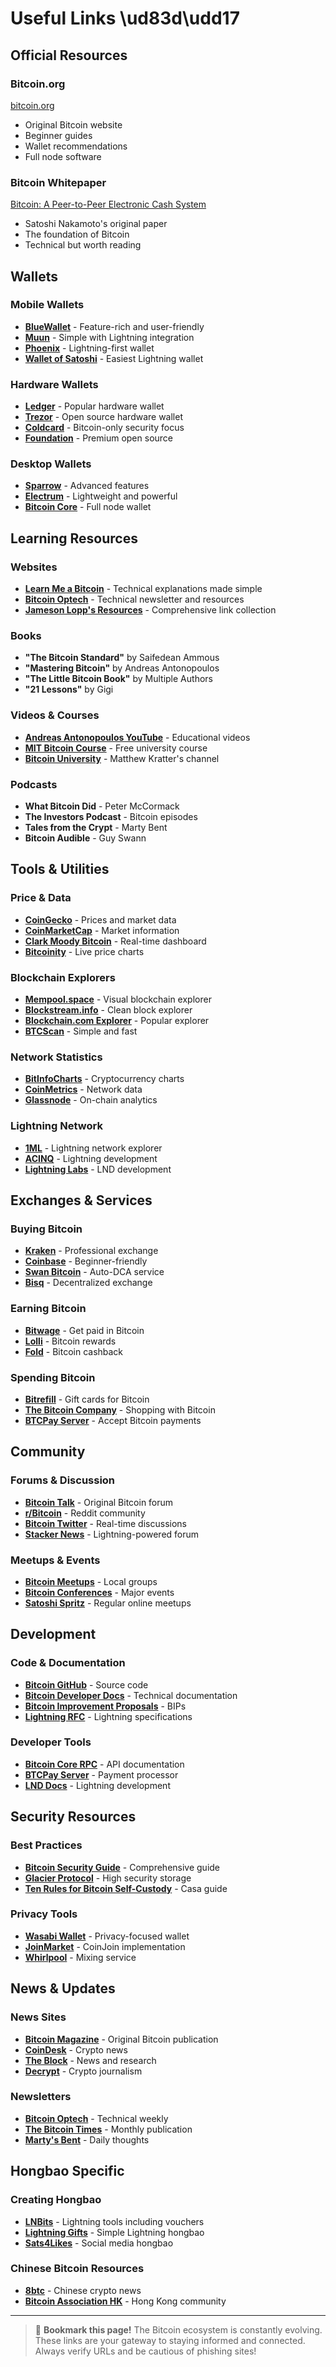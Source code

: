 # Useful Links \ud83d\udd17

## Official Resources

### Bitcoin.org
[bitcoin.org](https://bitcoin.org)
- Original Bitcoin website
- Beginner guides
- Wallet recommendations
- Full node software

### Bitcoin Whitepaper
[Bitcoin: A Peer-to-Peer Electronic Cash System](https://bitcoin.org/bitcoin.pdf)
- Satoshi Nakamoto's original paper
- The foundation of Bitcoin
- Technical but worth reading

## Wallets

### Mobile Wallets
- **[BlueWallet](https://bluewallet.io)** - Feature-rich and user-friendly
- **[Muun](https://muun.com)** - Simple with Lightning integration
- **[Phoenix](https://phoenix.acinq.co)** - Lightning-first wallet
- **[Wallet of Satoshi](https://www.walletofsatoshi.com)** - Easiest Lightning wallet

### Hardware Wallets
- **[Ledger](https://www.ledger.com)** - Popular hardware wallet
- **[Trezor](https://trezor.io)** - Open source hardware wallet
- **[Coldcard](https://coldcard.com)** - Bitcoin-only security focus
- **[Foundation](https://foundationdevices.com)** - Premium open source

### Desktop Wallets
- **[Sparrow](https://sparrowwallet.com)** - Advanced features
- **[Electrum](https://electrum.org)** - Lightweight and powerful
- **[Bitcoin Core](https://bitcoincore.org)** - Full node wallet

## Learning Resources

### Websites
- **[Learn Me a Bitcoin](https://learnmeabitcoin.com)** - Technical explanations made simple
- **[Bitcoin Optech](https://bitcoinops.org)** - Technical newsletter and resources
- **[Jameson Lopp's Resources](https://www.lopp.net/bitcoin-information.html)** - Comprehensive link collection

### Books
- **"The Bitcoin Standard"** by Saifedean Ammous
- **"Mastering Bitcoin"** by Andreas Antonopoulos
- **"The Little Bitcoin Book"** by Multiple Authors
- **"21 Lessons"** by Gigi

### Videos & Courses
- **[Andreas Antonopoulos YouTube](https://www.youtube.com/aantonop)** - Educational videos
- **[MIT Bitcoin Course](https://ocw.mit.edu/courses/sloan-school-of-management/15-s12-blockchain-and-money-fall-2018/)** - Free university course
- **[Bitcoin University](https://www.youtube.com/@BitcoinUniversity)** - Matthew Kratter's channel

### Podcasts
- **What Bitcoin Did** - Peter McCormack
- **The Investors Podcast** - Bitcoin episodes
- **Tales from the Crypt** - Marty Bent
- **Bitcoin Audible** - Guy Swann

## Tools & Utilities

### Price & Data
- **[CoinGecko](https://www.coingecko.com)** - Prices and market data
- **[CoinMarketCap](https://coinmarketcap.com)** - Market information
- **[Clark Moody Bitcoin](https://bitcoin.clarkmoody.com)** - Real-time dashboard
- **[Bitcoinity](https://bitcoinity.org)** - Live price charts

### Blockchain Explorers
- **[Mempool.space](https://mempool.space)** - Visual blockchain explorer
- **[Blockstream.info](https://blockstream.info)** - Clean block explorer
- **[Blockchain.com Explorer](https://www.blockchain.com/explorer)** - Popular explorer
- **[BTCScan](https://btcscan.org)** - Simple and fast

### Network Statistics
- **[BitInfoCharts](https://bitinfocharts.com)** - Cryptocurrency charts
- **[CoinMetrics](https://coinmetrics.io)** - Network data
- **[Glassnode](https://glassnode.com)** - On-chain analytics

### Lightning Network
- **[1ML](https://1ml.com)** - Lightning network explorer
- **[ACINQ](https://acinq.co)** - Lightning development
- **[Lightning Labs](https://lightning.engineering)** - LND development

## Exchanges & Services

### Buying Bitcoin
- **[Kraken](https://www.kraken.com)** - Professional exchange
- **[Coinbase](https://www.coinbase.com)** - Beginner-friendly
- **[Swan Bitcoin](https://www.swanbitcoin.com)** - Auto-DCA service
- **[Bisq](https://bisq.network)** - Decentralized exchange

### Earning Bitcoin
- **[Bitwage](https://www.bitwage.com)** - Get paid in Bitcoin
- **[Lolli](https://www.lolli.com)** - Bitcoin rewards
- **[Fold](https://foldapp.com)** - Bitcoin cashback

### Spending Bitcoin
- **[Bitrefill](https://www.bitrefill.com)** - Gift cards for Bitcoin
- **[The Bitcoin Company](https://thebitcoincompany.com)** - Shopping with Bitcoin
- **[BTCPay Server](https://btcpayserver.org)** - Accept Bitcoin payments

## Community

### Forums & Discussion
- **[Bitcoin Talk](https://bitcointalk.org)** - Original Bitcoin forum
- **[r/Bitcoin](https://reddit.com/r/bitcoin)** - Reddit community
- **[Bitcoin Twitter](https://twitter.com/search?q=%23bitcoin)** - Real-time discussions
- **[Stacker News](https://stacker.news)** - Lightning-powered forum

### Meetups & Events
- **[Bitcoin Meetups](https://www.meetup.com/topics/bitcoin/)** - Local groups
- **[Bitcoin Conferences](https://bitcoin2024.com)** - Major events
- **[Satoshi Spritz](https://www.satoshispritz.com)** - Regular online meetups

## Development

### Code & Documentation
- **[Bitcoin GitHub](https://github.com/bitcoin/bitcoin)** - Source code
- **[Bitcoin Developer Docs](https://developer.bitcoin.org)** - Technical documentation
- **[Bitcoin Improvement Proposals](https://github.com/bitcoin/bips)** - BIPs
- **[Lightning RFC](https://github.com/lightning/bolts)** - Lightning specifications

### Developer Tools
- **[Bitcoin Core RPC](https://bitcoincore.org/en/doc/)** - API documentation
- **[BTCPay Server](https://docs.btcpayserver.org)** - Payment processor
- **[LND Docs](https://docs.lightning.engineering)** - Lightning development

## Security Resources

### Best Practices
- **[Bitcoin Security Guide](https://bitcoinsecurity.guide)** - Comprehensive guide
- **[Glacier Protocol](https://glacierprotocol.org)** - High security storage
- **[Ten Rules for Bitcoin Self-Custody](https://blog.keys.casa/the-10-rules-of-self-custody/)** - Casa guide

### Privacy Tools
- **[Wasabi Wallet](https://wasabiwallet.io)** - Privacy-focused wallet
- **[JoinMarket](https://github.com/JoinMarket-Org/joinmarket-clientserver)** - CoinJoin implementation
- **[Whirlpool](https://samouraiwallet.com/whirlpool)** - Mixing service

## News & Updates

### News Sites
- **[Bitcoin Magazine](https://bitcoinmagazine.com)** - Original Bitcoin publication
- **[CoinDesk](https://www.coindesk.com)** - Crypto news
- **[The Block](https://www.theblock.co)** - News and research
- **[Decrypt](https://decrypt.co)** - Crypto journalism

### Newsletters
- **[Bitcoin Optech](https://bitcoinops.org/en/newsletters/)** - Technical weekly
- **[The Bitcoin Times](https://medium.com/the-bitcoin-times)** - Monthly publication
- **[Marty's Bent](https://martysbent.substack.com)** - Daily thoughts

## Hongbao Specific

### Creating Hongbao
- **[LNBits](https://lnbits.com)** - Lightning tools including vouchers
- **[Lightning Gifts](https://lightning.gifts)** - Simple Lightning hongbao
- **[Sats4Likes](https://sats4likes.com)** - Social media hongbao

### Chinese Bitcoin Resources
- **[8btc](https://www.8btc.com)** - Chinese crypto news
- **[Bitcoin Association HK](https://www.bitcoin.org.hk)** - Hong Kong community

---

> 🔖 **Bookmark this page!** The Bitcoin ecosystem is constantly evolving. These links are your gateway to staying informed and connected. Always verify URLs and be cautious of phishing sites!